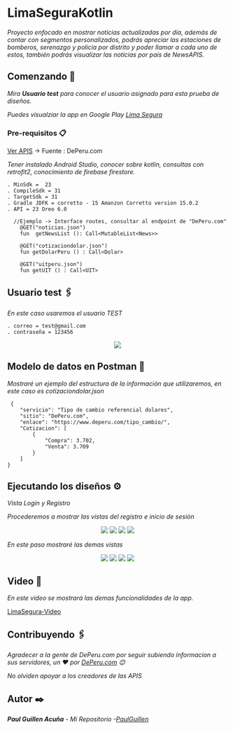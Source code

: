 # LimaSeguraKotlin

_Proyecto enfocado en mostrar noticias actualizadas por día, además de contar con segmentos personalizados, podrás apreciar las estaciones de bomberos, serenazgo y policía por distrito y poder llamar a cada uno de estos, también podrás visualizar las noticias por país de NewsAPIS._

## Comenzando 🚀

_Mira **Usuario test** para conocer el usuario asignado para esta prueba de diseños._

_Puedes visualziar la app en Google Play [Lima Segura](https://play.google.com/store/apps/details?id=devpaul.business.safetylima)_

### Pre-requisitos 📋

[Ver APIS](https://www.deperu.com/api/) -> Fuente : DePeru.com

_Tener instalado Android Studio, conocer sobre kotlin, consultas con retrofit2, conocimiento de firebase firestore._

```
. MinSdk =  23
. CompileSdk = 31
. TargetSdk = 31
. Gradle JDFK = corretto - 15 Amanzon Corretto version 15.0.2
. API = 23 Oreo 6.0
```

```
  //Ejemplo -> Interface routes, consultar al endpoint de "DePeru.com"
    @GET("noticias.json")
    fun  getNewsList (): Call<MutableList<News>>

    @GET("cotizaciondolar.json")
    fun getDolarPeru () : Call<Dolar>
    
    @GET("uitperu.json")
    fun getUIT () : Call<UIT>
```

## Usuario test 🖇️

_En este caso usaremos el usuario TEST_

```
. correo = test@gmail.com
. contraseña = 123456
```

<p align="center">
 <img src="https://i.postimg.cc/W3f7bTK2/Usuario.png"/>
</p>


## Modelo de datos en Postman 📖

_Mostraré un ejemplo del estructura de la información que utilizaremos, en este caso es cotizaciondolar.json_

```
 {
    "servicio": "Tipo de cambio referencial dolares",
    "sitio": "DePeru.com",
    "enlace": "https://www.deperu.com/tipo_cambio/",
    "Cotizacion": [
        {
            "Compra": 3.702,
            "Venta": 3.709
        }
    ]
}

```

## Ejecutando los diseños ⚙️

_Vista Login y Registro_

_Procederemos a mostrar las vistas del registro e inicio de sesión_

<p align="center">
 <img src="https://i.postimg.cc/7hX63Z3z/Screenshot-1650580536.png"/>
 <img src="https://i.postimg.cc/NffLgRtk/Screenshot-1650580309.png"/>
 <img src="https://i.postimg.cc/zXbZSfF1/Screenshot-1650580540.png"/>
 <img src="https://i.postimg.cc/HsqGSC68/Screenshot-1650580321.png"/>
</p>

_En este paso mostraré las demas vistas_

<p align="center">
    <img src="https://i.postimg.cc/0QQHkttq/Screenshot-1649191655.png"/>
   <img src="https://i.postimg.cc/Cdyv4wwF/Screenshot-1649191659.png"/>
   <img src="https://i.postimg.cc/BZdszD6v/Screenshot-1649191662.png"/>
   <img src="https://i.postimg.cc/MKVxJTMm/Screenshot-1649191664.png"/>
</p>

## Video 📄

_En este video se mostrará las demas funcionalidades de la app._

[LimaSegura-Video](https://user-images.githubusercontent.com/43099030/164521101-2f478148-5bf4-4fae-a95f-de9f18063a34.mp4)

## Contribuyendo 🖇️

_Agradecer a la gente de DePeru.com por seguir subiendo informacion a sus servidores, un ❤️ por [DePeru.com](https://github.com/deperucom)  😊_

_No olviden apoyar a los creadores de las APIS_

## Autor ✒️

_**Paul Guillen Acuña** - *Mi Repositorio* -[PaulGuillen](https://github.com/PaulGuillen?tab=repositories)_
